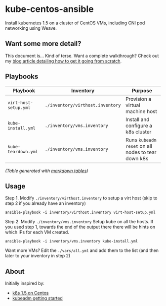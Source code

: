 # kube-centos-ansible

Install kubernetes 1.5 on a cluster of CentOS VMs, including CNI pod networking using Weave.

## Want some more detail?

This document is... Kind of terse. Want a complete walkthrough? Check out my [blog article detailing how to get it going from scratch](http://dougbtv.com/nfvpe/2017/02/16/kubernetes-1.5-centos/).

## Playbooks

| Playbook              | Inventory                        | Purpose                                            |
|-----------------------|----------------------------------|----------------------------------------------------|
| `virt-host-setup.yml` | `./inventory/virthost.inventory` | Provision a virtual machine host                   |
| `kube-install.yml`    | `./inventory/vms.inventory`      | Install and configure a k8s cluster                |
| `kube-teardown.yml`   | `./inventory/vms.inventory`      | Runs `kubeadm reset` on all nodes to tear down k8s |

*(Table generated with [markdown tables](http://www.tablesgenerator.com/markdown_tables))*

## Usage

Step 1. Modify `./inventory/virthost.inventory` to setup a virt host (skip to step 2 if you already have an inventory)

```
ansible-playbook -i inventory/virthost.inventory virt-host-setup.yml 
```

Step 2. Modify `./inventory/vms.inventory` Setup kube on all the hosts. If you used step 1, towards the end of the output there there will be hints on which IPs for each VM created.

```
ansible-playbook -i inventory/vms.inventory kube-install.yml
```

Want more VMs? Edit the `./vars/all.yml` and add them to the list (and then later to your inventory in step 2)

## About

Initially inspired by:

* [k8s 1.5 on Centos](http://linoxide.com/containers/setup-kubernetes-kubeadm-centos/)
* [kubeadm getting started](https://kubernetes.io/docs/getting-started-guides/kubeadm/)



